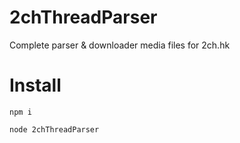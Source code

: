 # 2chThreadParser
Complete parser &amp; downloader media files for 2ch.hk

# Install

```npm i```

```node 2chThreadParser```
